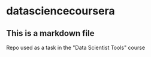 # datasciencecoursera

## This is a markdown file

Repo used as a task in the "Data Scientist Tools" course
